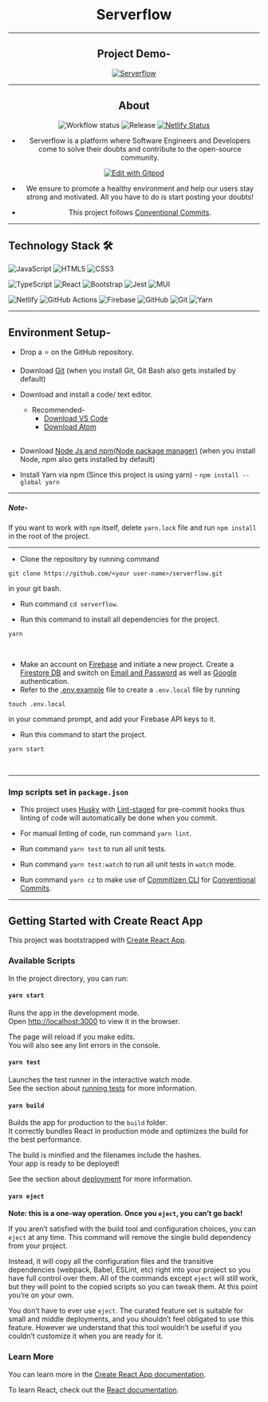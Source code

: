 <div align="center">
  <h1>Serverflow</h1>
</div>

<hr />

<div align="center">
  <h2>Project Demo-</h2>

[![Serverflow](https://res.cloudinary.com/marcomontalbano/image/upload/v1649167385/video_to_markdown/images/youtube--q2OLBGaGBtM-c05b58ac6eb4c4700831b2b3070cd403.jpg)](https://youtu.be/q2OLBGaGBtM 'Serverflow')

</div>

<hr />

<div align="center">
  <h2>About</h2>

![Workflow status](https://github.com/Pranav016/serverflow/actions/workflows/ci-cd.yaml/badge.svg?branch=master) ![Release](https://img.shields.io/github/v/release/Pranav016/serverflow?display_name=tag&sort=semver) [![Netlify Status](https://api.netlify.com/api/v1/badges/68f58760-b1f1-459a-9640-1b397a3a9a8b/deploy-status)](https://app.netlify.com/sites/serverflow/deploys)

-   Serverflow is a platform where Software Engineers and
    Developers come to solve their doubts and contribute to the
    open-source community.

[![Edit with Gitpod](https://gitpod.io/button/open-in-gitpod.svg)](https://gitpod.io/#https://github.com/Pranav016/serverflow)

-   We ensure to promote a healthy
    environment and help our users stay strong and motivated.
    All you have to do is start posting your doubts!

-   This project follows [Conventional Commits](https://www.conventionalcommits.org/en/v1.0.0/).

</div>

<hr />

## Technology Stack 🛠️

![JavaScript](https://img.shields.io/badge/javascript-%23323330.svg?style=for-the-badge&logo=javascript&logoColor=%23F7DF1E) ![HTML5](https://img.shields.io/badge/html5-%23E34F26.svg?style=for-the-badge&logo=html5&logoColor=white) ![CSS3](https://img.shields.io/badge/css3-%231572B6.svg?style=for-the-badge&logo=css3&logoColor=white)

![TypeScript](https://img.shields.io/badge/typescript-%23007ACC.svg?style=for-the-badge&logo=typescript&logoColor=white) ![React](https://img.shields.io/badge/react-%2320232a.svg?style=for-the-badge&logo=react&logoColor=%2361DAFB) ![Bootstrap](https://img.shields.io/badge/bootstrap-%23563D7C.svg?style=for-the-badge&logo=bootstrap&logoColor=white) ![Jest](https://img.shields.io/badge/-jest-%23C21325?style=for-the-badge&logo=jest&logoColor=white) ![MUI](https://img.shields.io/badge/MUI-%230081CB.svg?style=for-the-badge&logo=mui&logoColor=white)

![Netlify](https://img.shields.io/badge/netlify-%23000000.svg?style=for-the-badge&logo=netlify&logoColor=#00C7B7) ![GitHub Actions](https://img.shields.io/badge/github%20actions-%232671E5.svg?style=for-the-badge&logo=githubactions&logoColor=white) ![Firebase](https://img.shields.io/badge/firebase-%23039BE5.svg?style=for-the-badge&logo=firebase) ![GitHub](https://img.shields.io/badge/github%20-%23121011.svg?&style=for-the-badge&logo=github&logoColor=white) ![Git](https://img.shields.io/badge/git%20-%23F05033.svg?&style=for-the-badge&logo=git&logoColor=white) ![Yarn](https://img.shields.io/badge/yarn-%232C8EBB.svg?style=for-the-badge&logo=yarn&logoColor=white)

<hr />

## Environment Setup-

-   Drop a :star: on the GitHub repository.
    <br/>

-   Download [Git](https://git-scm.com/downloads) (when you install Git, Git Bash also gets installed by default)
    <br/>

-   Download and install a code/ text editor.

    -   Recommended-
        -   [Download VS Code](https://code.visualstudio.com/download)
        -   [Download Atom](https://atom.io/)

    <br/>

-   Download [Node Js and npm(Node package manager)](https://nodejs.org/en/) (when you install Node, npm also gets installed by default)
    <br/>

-   Install Yarn via npm (Since this project is using yarn) - `npm install --global yarn`

<hr />
    
##### Note-

If you want to work with `npm` itself, delete `yarn.lock` file and run `npm install` in the root of the project.

<hr />

-   Clone the repository by running command

```
git clone https://github.com/<your user-name>/serverflow.git
```

in your git bash.
<br/>

-   Run command `cd serverflow`.
    <br/>

-   Run this command to install all dependencies for the project.

```
yarn
```

<br/>

-   Make an account on [Firebase](https://firebase.google.com/) and initiate a new project. Create a [Firestore DB](https://firebase.google.com/docs/firestore) and switch on [Email and Password](https://firebase.google.com/docs/auth/web/password-auth) as well as [Google](https://firebase.google.com/docs/auth/web/google-signin) authentication.
    <br/>
-   Refer to the [.env.example](https://github.com/Pranav016/serverflow/blob/master/.env.example) file to create a `.env.local` file by running

```
touch .env.local
```

in your command prompt, and add your Firebase API keys to it.
<br/>

-   Run this command to start the project.

```
yarn start
```

<br/>

<hr />

### Imp scripts set in `package.json`

-   This project uses [Husky](https://typicode.github.io/husky/#/) with [Lint-staged](https://www.npmjs.com/package/lint-staged) for pre-commit hooks thus linting of code will automatically be done when you commit.

-   For manual linting of code, run command `yarn lint`.

-   Run command `yarn test` to run all unit tests.

-   Run command `yarn test:watch` to run all unit tests in `watch` mode.

-   Run command `yarn cz` to make use of [Commitizen CLI](https://github.com/commitizen/cz-cli) for [Conventional Commits](https://www.conventionalcommits.org/en/v1.0.0/).

<hr />

## Getting Started with Create React App

This project was bootstrapped with [Create React App](https://github.com/facebook/create-react-app).

### Available Scripts

In the project directory, you can run:

#### `yarn start`

Runs the app in the development mode.\
Open [http://localhost:3000](http://localhost:3000) to view it in the browser.

The page will reload if you make edits.\
You will also see any lint errors in the console.

#### `yarn test`

Launches the test runner in the interactive watch mode.\
See the section about [running tests](https://facebook.github.io/create-react-app/docs/running-tests) for more information.

#### `yarn build`

Builds the app for production to the `build` folder.\
It correctly bundles React in production mode and optimizes the build for the best performance.

The build is minified and the filenames include the hashes.\
Your app is ready to be deployed!

See the section about [deployment](https://facebook.github.io/create-react-app/docs/deployment) for more information.

#### `yarn eject`

**Note: this is a one-way operation. Once you `eject`, you can’t go back!**

If you aren’t satisfied with the build tool and configuration choices, you can `eject` at any time. This command will remove the single build dependency from your project.

Instead, it will copy all the configuration files and the transitive dependencies (webpack, Babel, ESLint, etc) right into your project so you have full control over them. All of the commands except `eject` will still work, but they will point to the copied scripts so you can tweak them. At this point you’re on your own.

You don’t have to ever use `eject`. The curated feature set is suitable for small and middle deployments, and you shouldn’t feel obligated to use this feature. However we understand that this tool wouldn’t be useful if you couldn’t customize it when you are ready for it.

### Learn More

You can learn more in the [Create React App documentation](https://facebook.github.io/create-react-app/docs/getting-started).

To learn React, check out the [React documentation](https://reactjs.org/).
